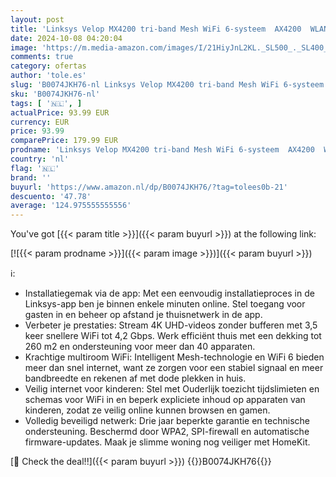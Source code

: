 ```yaml
---
layout: post
title: 'Linksys Velop MX4200 tri-band Mesh WiFi 6-systeem  AX4200  WLAN-router  repeater  extender tot 260 m2 dekking en 3 5 keer zo snel voor meer dan 40 apparaten - 1-pack  wit'
date: 2024-10-08 04:20:04
image: 'https://m.media-amazon.com/images/I/21HiyJnL2KL._SL500_._SL400_.jpg'
comments: true
category: ofertas
author: 'tole.es'
slug: 'B0074JKH76-nl Linksys Velop MX4200 tri-band Mesh WiFi 6-systeem AX4200...'
sku: 'B0074JKH76-nl'
tags: [ '🇳🇱', ]
actualPrice: 93.99 EUR
currency: EUR
price: 93.99
comparePrice: 179.99 EUR
prodname: 'Linksys Velop MX4200 tri-band Mesh WiFi 6-systeem  AX4200  WLAN-router  repeater  extender tot 260 m2 dekking en 3 5 keer zo snel voor meer dan 40 apparaten - 1-pack  wit'
country: 'nl'
flag: '🇳🇱'
brand: ''
buyurl: 'https://www.amazon.nl/dp/B0074JKH76/?tag=tolees0b-21'
descuento: '47.78'
average: '124.975555555556'
---
```


You've got [{{< param title >}}]({{< param buyurl >}}) at the following link:

[![{{< param prodname >}}]({{< param image >}})]({{< param buyurl >}})

ℹ️:

- Installatiegemak via de app: Met een eenvoudig installatieproces in de Linksys-app ben je binnen enkele minuten online. Stel toegang voor gasten in en beheer op afstand je thuisnetwerk in de app.
- Verbeter je prestaties: Stream 4K UHD-videos zonder bufferen met 3,5 keer snellere WiFi tot 4,2 Gbps. Werk efficiënt thuis met een dekking tot 260 m2 en ondersteuning voor meer dan 40 apparaten.
- Krachtige multiroom WiFi: Intelligent Mesh-technologie en WiFi 6 bieden meer dan snel internet, want ze zorgen voor een stabiel signaal en meer bandbreedte en rekenen af met dode plekken in huis.
- Veilig internet voor kinderen: Stel met Ouderlijk toezicht tijdslimieten en schemas voor WiFi in en beperk expliciete inhoud op apparaten van kinderen, zodat ze veilig online kunnen browsen en gamen.
- Volledig beveiligd netwerk: Drie jaar beperkte garantie en technische ondersteuning. Beschermd door WPA2, SPI-firewall en automatische firmware-updates. Maak je slimme woning nog veiliger met HomeKit.

[🛒 Check the deal!!]({{< param buyurl >}})
{{<world>}}B0074JKH76{{</world>}}
